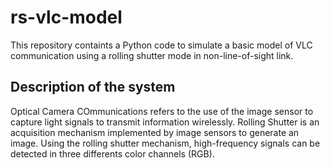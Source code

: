 # rs-vlc-model
This repository containts a Python code to simulate a basic model of VLC communication using a rolling shutter mode in non-line-of-sight link.

## Description of the system
Optical Camera COmmunications refers to the use of the image sensor to capture light signals to transmit information wirelessly. Rolling Shutter is an acquisition mechanism implemented by image sensors to generate an image. Using the rolling shutter mechanism, high-frequency signals can be detected in three differents color channels (RGB).  


